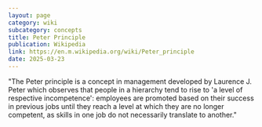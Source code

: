 ```yaml
---
layout: page
category: wiki
subcategory: concepts
title: Peter Principle
publication: Wikipedia
link: https://en.m.wikipedia.org/wiki/Peter_principle
date: 2025-03-23
---
```


"The Peter principle is a concept in management developed by Laurence J. Peter which observes that people in a hierarchy tend to rise to 'a level of respective incompetence': employees are promoted based on their success in previous jobs until they reach a level at which they are no longer competent, as skills in one job do not necessarily translate to another."
